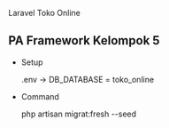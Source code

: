 Laravel Toko Online
## PA Framework Kelompok 5
- Setup
    <p>.env -> DB_DATABASE = toko_online</p>
- Command
    <p>php artisan migrat:fresh --seed</p>
